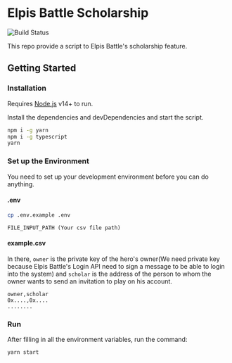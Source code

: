 # Elpis Battle Scholarship

![Build Status](https://travis-ci.org/joemccann/dillinger.svg?branch=master)

This repo provide a script to Elpis Battle's scholarship feature.

## Getting Started
### Installation
Requires [Node.js](https://nodejs.org/) v14+ to run.

Install the dependencies and devDependencies and start the script.

```sh
npm i -g yarn
npm i -g typescript
yarn
```
### Set up the Environment
You need to set up your development environment before you can do anything.

#### .env
```sh
cp .env.example .env
```
```dosini
FILE_INPUT_PATH (Your csv file path)
```
#### example.csv
In there, `owner` is the private key of the hero's owner(We need private key because Elpis Battle's Login API need to sign a message to be able to login into the system) and `scholar` is the address of the person to whom the owner wants to send an invitation to play on his account.
```dosini
owner,scholar
0x....,0x....
........
```

### Run
After filling in all the environment variables, run the command:
```sh
yarn start
```

